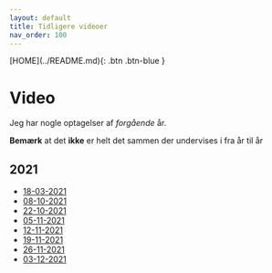 ```yaml
---
layout: default
title: Tidligere videoer
nav_order: 100
---
```

<span class="fs-1">
[HOME](../README.md){: .btn .btn-blue }
</span>

# Video
Jeg har nogle optagelser af *forgående* år.

**Bemærk** at det **ikke** er helt det sammen der undervises i fra år til år

## 2021
- [18-03-2021](https://www.dropbox.com/s/w4z3sa275iie1ez/2021-03-18.mp4?dl=0)
- [08-10-2021](https://web.microsoftstream.com/video/74d2186a-369e-44fa-a68f-aeb9920c6f2b)
- [22-10-2021](https://web.microsoftstream.com/video/8b7ec09b-b0ce-46e8-bd56-89680162beac)
- [05-11-2021](https://web.microsoftstream.com/video/321f080f-99ca-4ca9-b40c-2a6d84292b25)
- [12-11-2021](https://web.microsoftstream.com/video/99c5f266-0601-4cd0-90d2-75ad96836eba)
- [19-11-2021](https://web.microsoftstream.com/video/963142f4-6751-4456-935e-cae89d7e9b29)
- [26-11-2021](https://web.microsoftstream.com/video/09069b85-d228-4101-aabd-c73e18c14393)
- [03-12-2021](https://web.microsoftstream.com/video/a401a678-e9c5-474a-891f-1663373e4168)

